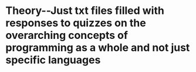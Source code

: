 # Theory--Just txt files filled with responses to quizzes on the overarching concepts of programming as a whole and not just specific languages 
